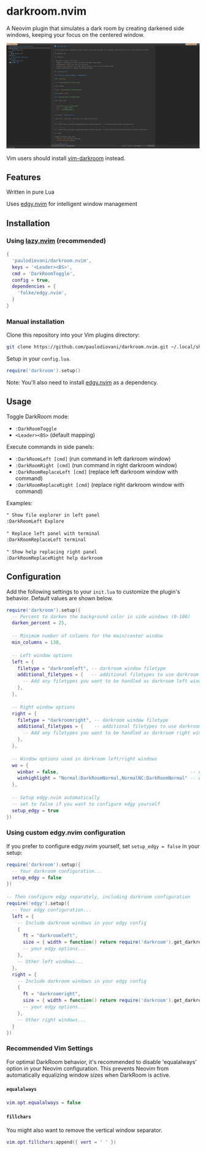 # darkroom.nvim

A Neovim plugin that simulates a dark room by creating darkened side windows, keeping your focus on the centered window.

![screenshot-001](media/screenshot-001.png)

Vim users should install [vim-darkroom](https://github.com/paulodiovani/vim-darkroom) instead.

## Features

Written in pure Lua

Uses [edgy.nvim](https://github.com/folke/edgy.nvim) for intelligent window management

## Installation

### Using [lazy.nvim](https://github.com/folke/lazy.nvim) (recommended)

```lua
{
  'paulodiovani/darkroom.nvim',
  keys = '<Leader><BS>',
  cmd = 'DarkRoomToggle',
  config = true,
  dependencies = {
    'folke/edgy.nvim',
  }
}
```

### Manual installation

Clone this repository into your Vim plugins directory:

```bash
git clone https://github.com/paulodiovani/darkroom.nvim.git ~/.local/share/nvim/pack/plugins/start/darkroom.nvim
```

Setup in your `config.lua`.

```lua
require('darkroom').setup()
```

Note: You'll also need to install [edgy.nvim](https://github.com/folke/edgy.nvim) as a dependency.

## Usage

Toggle DarkRoom mode:

- `:DarkRoomToggle`
- `<Leader><BS>` (default mapping)

Execute commands in side panels:

- `:DarkRoomLeft [cmd]` (run command in left darkroom window)
- `:DarkRoomRight [cmd]` (run command in right darkroom window)
- `:DarkRoomReplaceLeft [cmd]` (replace left darkroom window with command)
- `:DarkRoomReplaceRight [cmd]` (replace right darkroom window with command)

Examples:

```vim
" Show file explorer in left panel
:DarkRoomLeft Explore

" Replace left panel with terminal
:DarkRoomReplaceLeft terminal

" Show help replacing right panel
:DarkRoomReplaceRight help darkroom
```

## Configuration

Add the following settings to your `init.lua` to customize the plugin's behavior.
Default values are shown below.

```lua
require('darkroom').setup({
  -- Percent to darken the background color in side windows (0-100)
  darken_percent = 25,

  -- Minimum number of columns for the main/center window
  min_columns = 130,

  -- Left window options
  left = {
    filetype = "darkroomleft", -- darkroom window filetype
    additional_filetypes = {   -- additional filetypes to use darkroom
      -- Add any filetypes you want to be handled as darkroom left windows
    },
  },

  -- Right window options
  right = {
    filetype = "darkroomright", -- darkroom window filetype
    additional_filetypes = {    -- additional filetypes to use darkroom
      -- Add any filetypes you want to be handled as darkroom right windows
    },
  },

  -- Window options used in darkroom left/right windows
  wo = {
    winbar = false,                                                -- do not show winbar
    winhighlight = "Normal:DarkRoomNormal,NormalNC:DarkRoomNormal" -- window highlight used by darkroom
  },

  -- Setup edgy.nvim automatically
  -- set to false if you want to configure edgy yourself
  setup_edgy = true
})
```

### Using custom edgy.nvim configuration

If you prefer to configure edgy.nvim yourself, set `setup_edgy = false` in your setup:

```lua
require('darkroom').setup({
  -- Your darkroom configuration...
  setup_edgy = false
})

-- Then configure edgy separately, including darkroom configuration
require('edgy').setup({
  -- Your edgy configuration...
  left = {
    -- Include darkroom windows in your edgy config
    {
      ft = "darkroomleft",
      size = { width = function() return require('darkroom').get_darkroom_width() end },
      -- your edgy options...
    },
    -- Other left windows...
  },
  right = {
    -- Include darkroom windows in your edgy config
    {
      ft = "darkroomright",
      size = { width = function() return require('darkroom').get_darkroom_width() end },
      -- your edgy options...
    },
    -- Other right windows...
  }
})
```

### Recommended Vim Settings

For optimal DarkRoom behavior, it's recommended to disable 'equalalways' option in your Neovim configuration. This prevents Neovim from automatically equalizing window sizes when DarkRoom is active.

#### `equalalways`

```lua
vim.opt.equalalways = false
```

#### `fillchars`

You might also want to remove the vertical window separator.

```lua
vim.opt.fillchars:append({ vert = ' ' })
```
